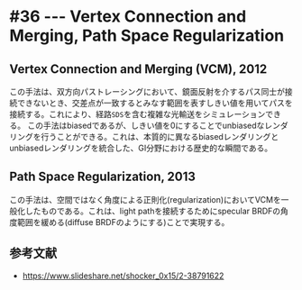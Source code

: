 # #36 --- Vertex Connection and Merging, Path Space Regularization

## Vertex Connection and Merging (VCM), 2012

この手法は、双方向パストレーシングにおいて、鏡面反射を介するパス同士が接続できないとき、交差点が一致するとみなす範囲を表すしきい値を用いてパスを接続する。これにより、経路`SDS`を含む複雑な光輸送をシミュレーションできる。
この手法はbiasedであるが、しきい値を0にすることでunbiasedなレンダリングを行うことができる。これは、本質的に異なるbiasedレンダリングとunbiasedレンダリングを統合した、GI分野における歴史的な瞬間である。

## Path Space Regularization, 2013

この手法は、空間ではなく角度による正則化(regularization)においてVCMを一般化したものである。これは、light pathを接続するためにspecular BRDFの角度範囲を緩める(diffuse BRDFのようにする)ことで実現する。

## 参考文献

- https://www.slideshare.net/shocker_0x15/2-38791622
